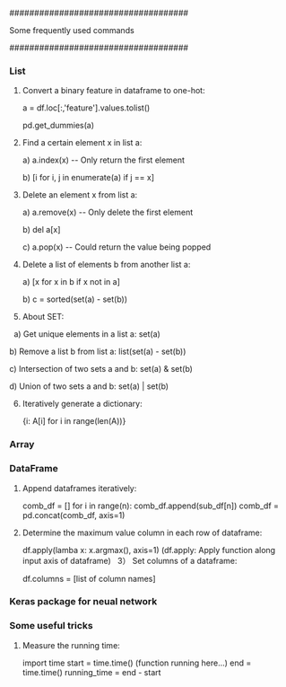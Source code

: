####################################

Some frequently used commands

####################################

### List
1) Convert a binary feature in dataframe to one-hot:

   a = df.loc[:,'feature'].values.tolist()
   
   pd.get_dummies(a)

2) Find a certain element x in list a:

   a) a.index(x) -- Only return the first element
   
   b) [i for i, j in enumerate(a) if j == x]
   
3) Delete an element x from list a:

   a) a.remove(x)  -- Only delete the first element
   
   b) del a[x]
   
   c) a.pop(x) -- Could return the value being popped
   
4) Delete a list of elements b from another list a:

   a) [x for x in b if x not in a]
   
   b) c = sorted(set(a) - set(b))

5) About SET:
   
   a) Get unique elements in a list a: set(a)
   
   b) Remove a list b from list a: list(set(a) - set(b))
   
   c) Intersection of two sets a and b: set(a) & set(b)
   
   d) Union of two sets a and b: set(a) | set(b)
   
6) Iteratively generate a dictionary:

   {i: A[i] for i in range(len(A))}
   
### Array



### DataFrame

1) Append dataframes iteratively: 

   comb_df = []
   for i in range(n):
      comb_df.append(sub_df[n])
   comb_df = pd.concat(comb_df, axis=1)

2) Determine the maximum value column in each row of dataframe:

   df.apply(lamba x: x.argmax(), axis=1)
   (df.apply: Apply function along input axis of dataframe)
   
3） Set columns of a dataframe:

   df.columns = [list of column names]

### Keras package for neual network


### Some useful tricks

1) Measure the running time:

   import time
   start = time.time()
   (function running here...)
   end = time.time()
   running_time = end - start
